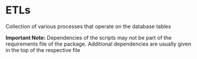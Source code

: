 # ETLs

Collection of various processes that operate on the database tables

**Important Note:** Dependencies of the scripts may not be part of the requirements file of the package. Additional dependencies are usually given in the top of the respective file

